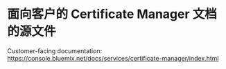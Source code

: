 # 面向客户的 Certificate Manager 文档的源文件

Customer-facing documentation: https://console.bluemix.net/docs/services/certificate-manager/index.html



